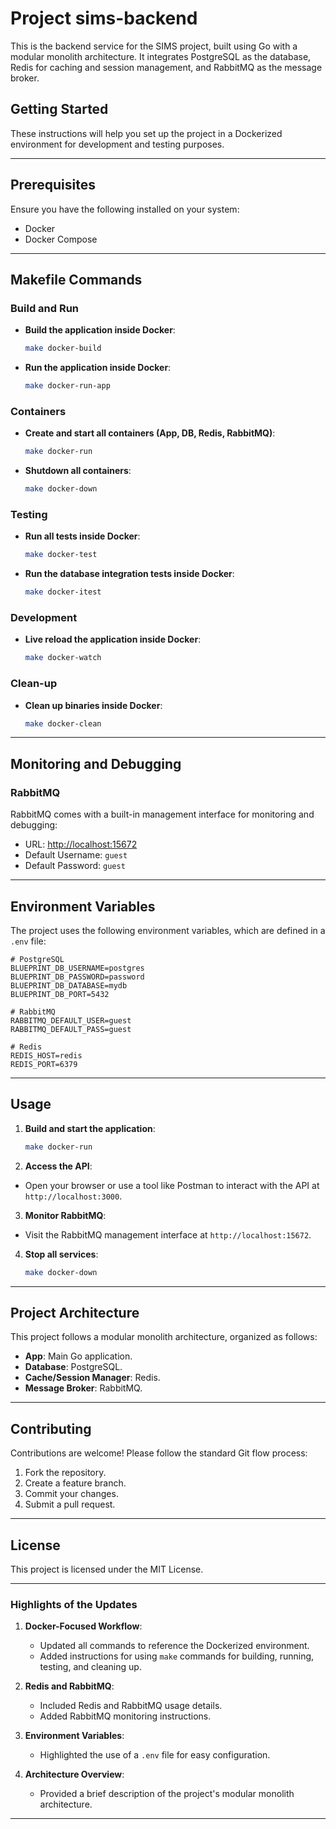 # Project sims-backend

This is the backend service for the SIMS project, built using Go with a modular monolith architecture. It integrates PostgreSQL as the database, Redis for caching and session management, and RabbitMQ as the message broker.

## Getting Started

These instructions will help you set up the project in a Dockerized environment for development and testing purposes.

---

## Prerequisites

Ensure you have the following installed on your system:
- Docker
- Docker Compose

---

## Makefile Commands

### Build and Run

- **Build the application inside Docker**:
  ```bash
  make docker-build
  ```
- **Run the application inside Docker**:
  ```bash
  make docker-run-app
  ```

### Containers

- **Create and start all containers (App, DB, Redis, RabbitMQ)**:
  ```bash
  make docker-run
  ```
- **Shutdown all containers**:
  ```bash
  make docker-down
  ```

### Testing

- **Run all tests inside Docker**:
  ```bash
  make docker-test
  ```
- **Run the database integration tests inside Docker**:
  ```bash
  make docker-itest
  ```

### Development

- **Live reload the application inside Docker**:
  ```bash
  make docker-watch
  ```

### Clean-up

- **Clean up binaries inside Docker**:
  ```bash
  make docker-clean
  ```

---

## Monitoring and Debugging

### RabbitMQ

RabbitMQ comes with a built-in management interface for monitoring and debugging:
- URL: [http://localhost:15672](http://localhost:15672)
- Default Username: `guest`
- Default Password: `guest`

---

## Environment Variables

The project uses the following environment variables, which are defined in a `.env` file:

```dotenv
# PostgreSQL
BLUEPRINT_DB_USERNAME=postgres
BLUEPRINT_DB_PASSWORD=password
BLUEPRINT_DB_DATABASE=mydb
BLUEPRINT_DB_PORT=5432

# RabbitMQ
RABBITMQ_DEFAULT_USER=guest
RABBITMQ_DEFAULT_PASS=guest

# Redis
REDIS_HOST=redis
REDIS_PORT=6379
```

---

## Usage

1. **Build and start the application**:
   ```bash
   make docker-run
   ```

2. **Access the API**:
  - Open your browser or use a tool like Postman to interact with the API at `http://localhost:3000`.

3. **Monitor RabbitMQ**:
  - Visit the RabbitMQ management interface at `http://localhost:15672`.

4. **Stop all services**:
   ```bash
   make docker-down
   ```

---

## Project Architecture

This project follows a modular monolith architecture, organized as follows:
- **App**: Main Go application.
- **Database**: PostgreSQL.
- **Cache/Session Manager**: Redis.
- **Message Broker**: RabbitMQ.

---

## Contributing

Contributions are welcome! Please follow the standard Git flow process:
1. Fork the repository.
2. Create a feature branch.
3. Commit your changes.
4. Submit a pull request.

---

## License

This project is licensed under the MIT License.

---

### Highlights of the Updates
1. **Docker-Focused Workflow**:
   - Updated all commands to reference the Dockerized environment.
   - Added instructions for using `make` commands for building, running, testing, and cleaning up.

2. **Redis and RabbitMQ**:
   - Included Redis and RabbitMQ usage details.
   - Added RabbitMQ monitoring instructions.

3. **Environment Variables**:
   - Highlighted the use of a `.env` file for easy configuration.

4. **Architecture Overview**:
   - Provided a brief description of the project's modular monolith architecture.

---
